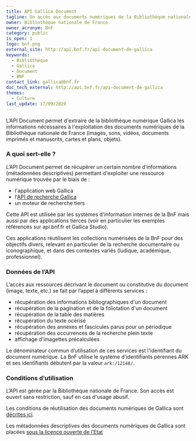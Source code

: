 ```yaml
---
title: API Gallica Document
tagline: Un accès aux documents numériques de la Bibliothèque nationale de France
owner: Bibliothèque nationale de France
owner_acronym: BnF
category: public
is_open: 1
logo: bnf.png
external_site: http://api.bnf.fr/api-document-de-gallica
keywords:
  - Bibliothèque
  - Gallica
  - Document
  - BNF
contact_link: gallica@bnf.fr
doc_tech_external: http://api.bnf.fr/api-document-de-gallica
themes:
  - Culture
last_update: 17/09/2020
---
```


L’API Document permet d'extraire de la bibliothèque numérique Gallica les informations nécessaires à l'exploitation des documents numériques de la Bibliothèque nationale de France (images, sons, vidéos, documents imprimés et manuscrits, cartes et plans, objets).

### A quoi sert-elle ?

L’API Document permet de récupérer un certain nombre d’informations (métadonnées descriptives) permettant d'exploiter une ressource numérique trouvée par le biais de :

- l'application web Gallica
- l'[API de recherche Gallica](/les-api/api_gallica_recherche)
- un moteur de recherche tiers

Cette API est utilisée par les systèmes d'information internes de la BnF mais aussi par des applications tierces (voir en particulier les exemples référencés sur <External href='http://api.bnf.fr'>api.bnf.fr</External> et <External href='http://gallicastudio.bnf.fr/'>Gallica Studio</External>).

Ces applications réutilisent les collections numérisées de la BnF pour des objectifs divers, relevant en particulier de la recherche documentaire ou iconographique, et dans des contextes variés (ludique, académique, professionnel).

### Données de l’API

L’accès aux ressources décrivant le document ou constitutive du document (image, texte, etc.) se fait par l’appel à différents services :

- récupération des informations bibliographiques d'un document
- récupération de la pagination et de la foliotation d'un document
- récupération de la table des matières
- récupération du texte océrisé
- récupération des annexes et fascicules parus pour un périodique
- récupération des occurrences de la recherche plein texte
- affichage d'imagettes précalculées

Le dénominateur commun d’utilisation de ces services est l'identifiant du document numérique. La BnF utilise le système d'identifiants pérennes ARK et ses identifiants débutent par la valeur `ark:/12148/`.

### Conditions d’utilisation

L’API est gérée par la Bibliothèque nationale de France. Son accès est ouvert sans restriction, sauf en cas d'usage abusif.

Les conditions de réutilisation des documents numériques de Gallica sont [décrites ici](https://gallica.bnf.fr/edit/conditions-dutilisation-des-contenus-de-gallica).

Les métadonnées descriptives des documents numériques de Gallica sont placées [sous la licence ouverte de l’Etat](https://www.bnf.fr/fr/conditions-de-reutilisations-des-donnees-de-la-bnf)
